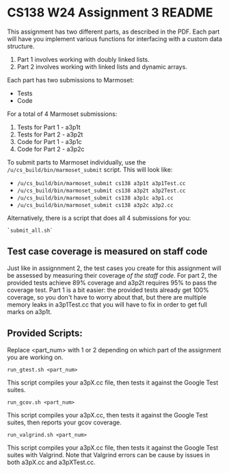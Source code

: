 # CS138 W24 Assignment 3 README

This assignment has two different parts, as described in the PDF.
Each part will have you implement various functions for interfacing
with a custom data structure.

1. Part 1 involves working with doubly linked lists.
2. Part 2 involves working with linked lists and dynamic arrays.

Each part has two submissions to Marmoset:

- Tests
- Code

For a total of 4 Marmoset submissions:

1. Tests for Part 1 - a3p1t
2. Tests for Part 2 - a3p2t
3. Code for Part 1 - a3p1c
4. Code for Part 2 - a3p2c

To submit parts to Marmoset individually, use the
`/u/cs_build/bin/marmoset_submit` script. This will look like:

- `/u/cs_build/bin/marmoset_submit cs138 a3p1t a3p1Test.cc`
- `/u/cs_build/bin/marmoset_submit cs138 a3p2t a3p2Test.cc`
- `/u/cs_build/bin/marmoset_submit cs138 a3p1c a3p1.cc`
- `/u/cs_build/bin/marmoset_submit cs138 a3p2c a3p2.cc`

Alternatively, there is a script that does all 4 submissions for you:

    `submit_all.sh`


## Test case coverage is measured on staff code

Just like in assignnment 2, the test cases you create for this assignment
will be assessed by measuring their coverage _of the staff code_. For part
2, the provided tests achieve 89% coverage and a3p2t requires 95% to pass
the coverage test. Part 1 is a bit easier: the provided tests already get
100% coverage, so you don't have to worry about that, but there are
multiple memory leaks in a3p1Test.cc that you will have to fix in order to
get full marks on a3p1t.

## 

## Provided Scripts:
Replace <part_num> with 1 or 2 depending on which part of the assignment you
are working on.

`run_gtest.sh <part_num>`

This script compiles your a3pX.cc file, then tests it against the Google Test suites.

`run_gcov.sh <part_num>`

This script compiles your a3pX.cc, then tests it against the Google Test suites, then reports
your gcov coverage.

`run_valgrind.sh <part_num>`

This script compiles your a3pX.cc file, then tests it against the Google Test suites with
Valgrind. Note that Valgrind errors can be cause by issues in both a3pX.cc and a3pXTest.cc.
